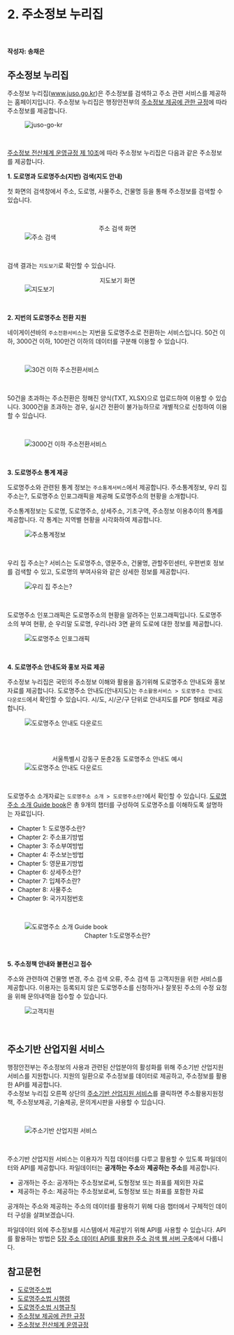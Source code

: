 # 2. 주소정보 누리집

<br>

#### 작성자: 송채은

## 주소정보 누리집

주소정보 누리집(www.juso.go.kr)은 주소정보를 검색하고 주소 관련 서비스를 제공하는 홈페이지입니다. 주소정보 누리집은 행정안전부의 [주소정보 제공에 관한 규정](https://www.law.go.kr/LSW/admRulLsInfoP.do?admRulSeq=2100000222420)에 따라 주소정보를 제공합니다.

<figure class="flex flex-col items-center justify-center">
    <img src="../img/2-2-juso-go-kr.png" title="juso-go-kr">
    <figcaption style="text-align: center;"></figcaption>
</figure>

<br>

[주소정보 전산체계 운영규정 제 10조](<https://www.law.go.kr/행정규칙/주소정보전산체계운영규정/(196,20210609)/제10조>)에 따라 주소정보 누리집은 다음과 같은 주소정보를 제공합니다.

**1. 도로명과 도로명주소(지번) 검색(지도 안내)**

첫 화면의 검색창에서 주소, 도로명, 사물주소, 건물명 등을 통해 주소정보를 검색할 수 있습니다.

<br>
<figure class="flex flex-col items-center justify-center">
    <figcaption style="text-align: center;">주소 검색 화면</figcaption>
    <img src="../img/2-2-address-search.png" title="주소 검색">
</figure>
<br>

검색 결과는 `지도보기`로 확인할 수 있습니다.

<figure class="flex flex-col items-center justify-center">
    <figcaption style="text-align: center;">지도보기 화면</figcaption>
    <img src="../img/2-2-address-search-map.png" title="지도보기">
</figure>
<br>

**2. 지번의 도로명주소 전환 지원**

네이게이션바의 `주소전환서비스`는 지번을 도로명주소로 전환하는 서비스입니다. 50건 이하, 3000건 이하, 100만건 이하의 데이터를 구분해 이용할 수 있습니다.

<br>
<figure class="flex flex-col items-center justify-center">
    <figcaption style="text-align: center;"></figcaption>
    <img src="../img/2-2-address-convert.png" title="30건 이하 주소전환서비스">
</figure>
<br>

50건을 초과하는 주소전환은 정해진 양식(TXT, XLSX)으로 업로드하여 이용할 수 있습니다. 3000건을 초과하는 경우, 실시간 전환이 불가능하므로 개별적으로 신청하여 이용할 수 있습니다.

<br>
<figure class="flex flex-col items-center justify-center">
    <figcaption style="text-align: center;"></figcaption>
    <img src="../img/2-2-address-convert-3000.png" title="3000건 이하 주소전환서비스">
</figure>
<br>

**3. 도로명주소 통계 제공**

도로명주소와 관련된 통계 정보는 `주소통계서비스`에서 제공합니다. 주소통계정보, 우리 집 주소는?, 도로명주소 인포그래픽을 제공해 도로명주소의 현황을 소개합니다.

주소통계정보는 도로명, 도로명주소, 상세주소, 기초구역, 주소정보 이용추이의 통계를 제공합니다. 각 통계는 지역별 현황을 시각화하여 제공합니다.

<figure class="flex flex-col items-center justify-center">
    <figcaption style="text-align: center;"></figcaption>
    <img src="../img/2-2-statics-1.png" title="주소통계정보">
</figure>
<br>

우리 집 주소는? 서비스는 도로명주소, 영문주소, 건물명, 관할주민센터, 우편번호 정보를 검색할 수 있고, 도로명의 부여사유와 같은 상세한 정보를 제공합니다.
<br>

<figure class="flex flex-col items-center justify-center">
    <figcaption style="text-align: center;"></figcaption>
    <img src="../img/2-2-statics-2.png" title="우리 집 주소는?">
</figure>
<br>

도로명주소 인포그래픽은 도로명주소의 현황을 알려주는 인포그래픽입니다. 도로명주소의 부여 현황, 순 우리말 도로명, 우리나라 3면 끝의 도로에 대한 정보를 제공합니다.
<br>

<figure class="flex flex-col items-center justify-center">
    <figcaption style="text-align: center;"></figcaption>
    <img src="../img/2-2-statics-3.png" title="도로명주소 인포그래픽">
</figure>
<br>

**4. 도로명주소 안내도와 홍보 자료 제공**

주소정보 누리집은 국민의 주소정보 이해와 활용을 돕기위해 도로명주소 안내도와 홍보 자료를 제공합니다. 
도로명주소 안내도(안내지도)는 `주소활용서비스 > 도로명주소 안내도 다운로드`에서 확인할 수 있습니다. 시/도, 시/군/구 단위로 안내지도를 PDF 형태로 제공합니다.
<br>

<figure class="flex flex-col items-center justify-center">
    <figcaption style="text-align: center;"></figcaption>
    <img src="../img/2-2-address-map-download.png" title="도로명주소 안내도 다운로드">
</figure>
<br>
<br>

<figure class="flex flex-col items-center justify-center">
    <figcaption style="text-align: center;">서울특별시 강동구 둔춘2동 도로명주소 안내도 예시</figcaption>
    <img src="../img/2-2-address-map-download-example.png" title="도로명주소 안내도 다운로드">
</figure>
<br>


도로명주소 소개자료는 `도로명주소 소개 > 도로명주소란?`에서 확인할 수 있습니다. [도로명주소 소개 Guide book](https://www.juso.go.kr/CommonPageLink.do?link=/street/GuideBook)은 총 9개의 챕터를 구성하여 도로명주소를 이해하도록 설명하는 자료입니다.

- Chapter 1: 도로명주소란?
- Chapter 2: 주소표기방법
- Chapter 3: 주소부여방법
- Chapter 4: 주소보는방법
- Chapter 5: 영문표기방법
- Chapter 6: 상세주소란?
- Chapter 7: 입체주소란?
- Chapter 8: 사물주소
- Chapter 9: 국가지점번호

<br>
<figure class="flex flex-col items-center justify-center">
    <img src="../img/2-2-address-guidebook.gif" title="도로명주소 소개 Guide book">
    <figcaption style="text-align: center;">Chapter 1:도로명주소란?</figcaption>
</figure>
<br>

**5. 주소정책 안내와 불편신고 접수**

주소와 관련하여 건물명 변경, 주소 검색 오류, 주소 검색 등 고객지원을 위한 서비스를 제공합니다.
이용자는 등록되지 않은 도로명주소를 신청하거나 잘못된 주소의 수정 요청을 위해 문의내역을 접수할 수 있습니다.
<br>

<figure class="flex flex-col items-center justify-center">
    <img src="../img/2-2-qna.png" title="고객지원">
    <figcaption style="text-align: center;"></figcaption>
</figure>
<br>

## 주소기반 산업지원 서비스

행정안전부는 주소정보의 사용과 관련된 산업분야의 활성화를 위해 주소기반 산업지원 서비스를 지원합니다. 지원의 일환으로 주소정보를 데이터로 제공하고, 주소정보를 활용한 API를 제공합니다.  
주소정보 누리집 오른쪽 상단의 [주소기반 산업지원 서비스](https://business.juso.go.kr/addrlink/main.do?cPath=99JM)를 클릭하면 주소활용지원정책, 주소정보제공, 기술제공, 문의게시판을 사용할 수 있습니다.

<br>
<figure class="flex flex-col items-center justify-center">
    <img src="../img/2-2-address-business.png" title="주소기반 산업지원 서비스">
    <figcaption style="text-align: center;"></figcaption>
</figure>
<br>

주소기반 산업지원 서비스는 이용자가 직접 데이터를 다루고 활용할 수 있도록 파일데이터와 API를 제공합니다.
파일데이터는 **공개하는 주소**와 **제공하는 주소**를 제공합니다.

- 공개하는 주소: 공개하는 주소정보로써, 도형정보 또는 좌표를 제외한 자료
- 제공하는 주소: 제공하는 주소정보로써, 도형정보 또는 좌표를 포함한 자료

공개하는 주소와 제공하는 주소의 데이터를 활용하기 위해 다음 챕터에서 구체적인 데이터 구성을 살펴보겠습니다.

파일데이터 외에 주소정보를 시스템에서 제공받기 위해 API를 사용할 수 있습니다. API를 활용하는 방법은 [5장 주소 데이터 API를 활용한 주소 검색 웹 서버 구축](/contents/chapter-5/chapter-5-1)에서 다룹니다.

## 참고문헌

- [도로명주소법](https://www.law.go.kr/%EB%B2%95%EB%A0%B9/%EB%8F%84%EB%A1%9C%EB%AA%85%EC%A3%BC%EC%86%8C%EB%B2%95)
- [도로명주소법 시행령](https://www.law.go.kr/%EB%B2%95%EB%A0%B9/%EB%8F%84%EB%A1%9C%EB%AA%85%EC%A3%BC%EC%86%8C%EB%B2%95%EC%8B%9C%ED%96%89%EB%A0%B9)
- [도로명주소법 시행규칙](https://www.law.go.kr/%EB%B2%95%EB%A0%B9/%EB%8F%84%EB%A1%9C%EB%AA%85%EC%A3%BC%EC%86%8C%EB%B2%95%EC%8B%9C%ED%96%89%EA%B7%9C%EC%B9%99)
- [주소정보 제공에 관한 규정](https://www.law.go.kr/LSW/admRulLsInfoP.do?admRulSeq=2100000222420#AJAX)
- [주소정보 전산체계 운영규정](https://www.law.go.kr/admRulLsInfoP.do?admRulSeq=2100000174765)

